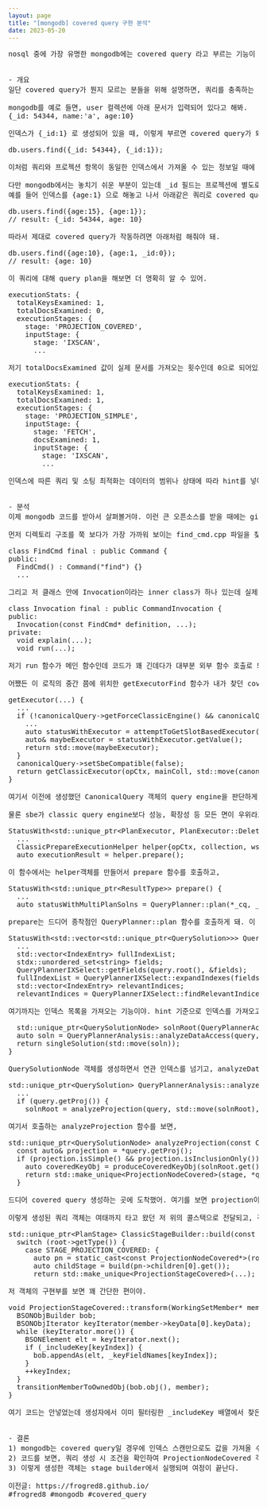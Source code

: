 ```yaml
---
layout: page
title: "[mongodb] covered query 구현 분석"
date: 2023-05-20
---
```


<pre>
nosql 중에 가장 유명한 mongodb에는 covered query 라고 부르는 기능이 있는데 어떤 식으로 구현되었는지 궁금해서 실제 코드를 분석해봤어. 이럴 때 아니면 언제 db 코드를 구경해보겠어?


- 개요
일단 covered query가 뭔지 모르는 분들을 위해 설명하면, 쿼리를 충족하는 값이 모두 인덱스에 포함된 명령을 말해. 다른 db에서는 이 인덱스를 covering index 라고도 부르는데 (Couchbase, mysql 등) 어쨌든 용어는 조금 다르지만 구현 아이디어는 동일해.

mongodb를 예로 들면, user 컬렉션에 아래 문서가 입력되어 있다고 해봐.
{_id: 54344, name:'a', age:10}

인덱스가 {_id:1} 로 생성되어 있을 때, 이렇게 부르면 covered query가 돼.

db.users.find({_id: 54344}, {_id:1});

이처럼 쿼리와 프로젝션 항목이 동일한 인덱스에서 가져올 수 있는 정보일 때에 한해서 데이터 탐색을 하지 않고 인덱스에 있는 정보만으로 쿼리가 실행될 수 있어. 당연히 실제 문서를 가져오지 않아도 되니 응답이 빨라지는 장점이 있어.

다만 mongodb에서는 놓치기 쉬운 부분이 있는데 _id 필드는 프로젝션에 별도로 지정하지 않아도 항상 포함하도록 되어있다는 점이야.
예를 들어 인덱스를 {age:1} 으로 해놓고 나서 아래같은 쿼리로 covered query가 되길 기대하는데 저 프로젝션은 age만 반환하는게 아니라 _id도 자동으로 포함하게 되어있어.

db.users.find({age:15}, {age:1});
// result: {_id: 54344, age: 10}

따라서 제대로 covered query가 작동하려면 아래처럼 해줘야 돼.

db.users.find({age:10}, {age:1, _id:0});
// result: {age: 10}

이 쿼리에 대해 query plan을 해보면 더 명확히 알 수 있어.

executionStats: {
  totalKeysExamined: 1,
  totalDocsExamined: 0,
  executionStages: {
    stage: 'PROJECTION_COVERED',
    inputStage: {
      stage: 'IXSCAN',
      ...

저기 totalDocsExamined 값이 실제 문서를 가져오는 횟수인데 0으로 되어있고, stage도 COVERED로 잘 설정되어 있어. 처음에 했던 잘못된 쿼리를 explain 해보면 이렇게 totalDocExamined 값이 1로 나오는걸 확인할 수 있어.

executionStats: {
  totalKeysExamined: 1,
  totalDocsExamined: 1,
  executionStages: {
    stage: 'PROJECTION_SIMPLE',
    inputStage: {
      stage: 'FETCH',
      docsExamined: 1,
      inputStage: {
        stage: 'IXSCAN',
        ...

인덱스에 따른 쿼리 및 소팅 최적화는 데이터의 범위나 상태에 따라 hint를 넣어줘서 튜닝이 가능한데 이건 관심있어하는 분들이 있으면 나중에 한번 써볼게.


- 분석
이제 mongodb 코드를 받아서 살펴볼거야. 이런 큰 오픈소스를 받을 때에는 git clone --depth 1 로 히스토리를 최근 한 단계만 가져오는게 좋아. 전체 히스토리를 포함하면 괜히 몇 배나 커지거든. (어차피 히스토리는 거의 안보니까..)

먼저 디렉토리 구조를 쭉 보다가 가장 가까워 보이는 find_cmd.cpp 파일을 찾았어. 여기엔 FindCmd 클래스가 있는데 Command를 상속받은 final class야.

class FindCmd final : public Command {
public:
  FindCmd() : Command("find") {}
  ...

그리고 저 클래스 안에 Invocation이라는 inner class가 하나 있는데 실제 로직은 여기에 구현되어 있어.

class Invocation final : public CommandInvocation {
public:
  Invocation(const FindCmd* definition, ...);
private:
  void explain(...);
  void run(...);

저기 run 함수가 메인 함수인데 코드가 꽤 긴데다가 대부분 외부 함수 호출로 되어있어서 분석하기가 참 힘들었어. 특히 CanonicalQuery(번역하면 정식 쿼리?) 객체를 만드는 곳이 메인인줄 알고 그쪽으로 분석해봤더니 끝내 아니어서 중간에 때려칠 뻔..

어쨌든 이 로직의 중간 쯤에 위치한 getExecutorFind 함수가 내가 찾던 covered query 조건을 검사하는 곳이었어. 이제 진짜 관심있는 코드로 들어가볼게.

getExecutor(...) {
  ...
  if (!canonicalQuery->getForceClassicEngine() && canonicalQuery->isSbeCompatible()) {
    ...
    auto statusWithExecutor = attemptToGetSlotBasedExecutor(...);
    auto& maybeExecutor = statusWithExecutor.getValue();
    return std::move(maybeExecutor);
  }
  canonicalQuery->setSbeCompatible(false);
  return getClassicExecutor(opCtx, mainColl, std::move(canonicalQuery), yieldPolicy, plannerParams);
}

여기서 이전에 생성했던 CanonicalQuery 객체의 query engine을 판단하게 돼. mongodb는 4.0에 transaction 기능이 들어갔는데 4.4버전에 들어간 Slot-Based Execution(SBE)으로 샤딩된 db도 transaction이 가능하도록 기능이 추가됐어.

물론 sbe가 classic query engine보다 성능, 확장성 등 모든 면이 우위라고 하는데 신기술로 갈수록 내부 로직은 복잡해지기 마련이라서 여기서는 그냥 classic 버전인 getClassicExecutor 함수를 볼거야.

StatusWith&lt;std::unique_ptr&lt;PlanExecutor, PlanExecutor::Deleter>> getClassicExecutor(...) {
  ...
  ClassicPrepareExecutionHelper helper{opCtx, collection, ws.get(), canonicalQuery.get(), nullptr, plannerParams};
  auto executionResult = helper.prepare();

이 함수에서는 helper객체를 만들어서 prepare 함수를 호출하고,

StatusWith&lt;std::unique_ptr&lt;ResultType>> prepare() {
  ...
  auto statusWithMultiPlanSolns = QueryPlanner::plan(*_cq, _plannerParams);

prepare는 드디어 종착점인 QueryPlanner::plan 함수를 호출하게 돼. 이 함수도 600줄쯤 되는데 두 부분으로 나눠서 볼게

StatusWith&lt;std::vector&lt;std::unique_ptr&lt;QuerySolution>>> QueryPlanner::plan(const CanonicalQuery& query, const QueryPlannerParams& params) {
  ...
  std::vector&lt;IndexEntry> fullIndexList;
  stdx::unordered_set&lt;string> fields;
  QueryPlannerIXSelect::getFields(query.root(), &fields);
  fullIndexList = QueryPlannerIXSelect::expandIndexes(fields, std::move(fullIndexList));
  std::vector&lt;IndexEntry> relevantIndices;
  relevantIndices = QueryPlannerIXSelect::findRelevantIndices(fields, fullIndexList);

여기까지는 인덱스 목록을 가져오는 기능이야. hint 기준으로 인덱스를 가져오고 query에 포함된 field로 연관 인덱스 목록을 가져오고 있어. 

  std::unique_ptr&lt;QuerySolutionNode> solnRoot(QueryPlannerAccess::buildIndexedDataAccess(query, std::move(nextTaggedTree), relevantIndices, params));
  auto soln = QueryPlannerAnalysis::analyzeDataAccess(query, params, std::move(solnRoot));
  return singleSolution(std::move(soln));
}

QuerySolutionNode 객체를 생성하면서 연관 인덱스를 넘기고, analyzeDataAccess 함수를 실행하는데 이제 거의 다 왔어.

std::unique_ptr&lt;QuerySolution> QueryPlannerAnalysis::analyzeDataAccess(const CanonicalQuery& query, const QueryPlannerParams& params, std::unique_ptr&lt;QuerySolutionNode> solnRoot) {
  ...
  if (query.getProj()) {
    solnRoot = analyzeProjection(query, std::move(solnRoot), hasSortStage);

여기서 호출하는 analyzeProjection 함수를 보면,

std::unique_ptr&lt;QuerySolutionNode> analyzeProjection(const CanonicalQuery& query, std::unique_ptr&lt;QuerySolutionNode> solnRoot, const bool hasSortStage) {
  const auto& projection = *query.getProj();
  if (projection.isSimple() && projection.isInclusionOnly()) {
    auto coveredKeyObj = produceCoveredKeyObj(solnRoot.get());
    return std::make_unique&lt;ProjectionNodeCovered>(stage, *query.root(),projection, std::move(coveredKeyObj));
  }

드디어 covered query 생성하는 곳에 도착했어. 여기를 보면 projection이 내부 멤버만으로 가능한지 체크해서 ProjectionNodeCovered 클래스 객체를 전달하게 돼. 

이렇게 생성된 쿼리 객체는 여태까지 타고 왔던 저 위의 콜스택으로 전달되고, 객체가 stage builder로 가면 아래처럼 분기 처리하면서 진짜 구현체인 ProjectionStageCovered 객체를 생성해 주는거야.

std::unique_ptr&lt;PlanStage> ClassicStageBuilder::build(const QuerySolutionNode* root) {
  switch (root->getType()) {
    case STAGE_PROJECTION_COVERED: {
      auto pn = static_cast&lt;const ProjectionNodeCovered*>(root);
      auto childStage = build(pn->children[0].get());
      return std::make_unique&lt;ProjectionStageCovered>(...);

저 객체의 구현부를 보면 꽤 간단한 편이야.

void ProjectionStageCovered::transform(WorkingSetMember* member) const {
  BSONObjBuilder bob;
  BSONObjIterator keyIterator(member->keyData[0].keyData);
  while (keyIterator.more()) {
    BSONElement elt = keyIterator.next();
    if (_includeKey[keyIndex]) {
      bob.appendAs(elt, _keyFieldNames[keyIndex]);
    }
    ++keyIndex;
  }
  transitionMemberToOwnedObj(bob.obj(), member);
}

여기 코드는 안넣었는데 생성자에서 이미 필터링한 _includeKey 배열에서 찾은 필드만 추가해서 bson 오브젝트를 전달해주는걸로 covered query 실행의 대장정이 끝나게 돼. 따로 설명은 안했지만 코드 중간에 인덱스 플랜 캐시 정책이나 그런 것도 소소하게 재미있더라.


- 결론
1) mongodb는 covered query일 경우에 인덱스 스캔만으로도 값을 가져올 수 있어 매우 빠르다.
2) 코드를 보면, 쿼리 생성 시 조건을 확인하여 ProjectionNodeCovered 객체를 생성한다.
3) 이렇게 생성한 객체는 stage builder에서 실행되며 여정이 끝난다.

이전글: https://frogred8.github.io/
#frogred8 #mongodb #covered_query